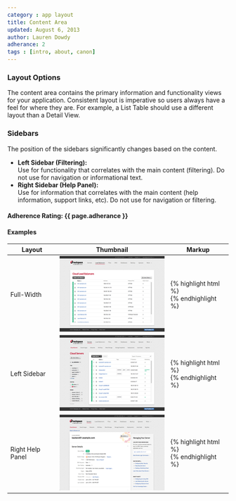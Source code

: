 ```yaml
---
category : app layout
title: Content Area
updated: August 6, 2013
author: Lauren Dowdy
adherance: 2
tags : [intro, about, canon]
---
```


<div class="rs-row">
	<div class="span-3">
		<h3>Layout Options</h3>
		<p>The content area contains the primary information and functionality views for your application. Consistent layout is imperative so users always have a feel for where they are. For example, a List Table should use a different layout than a Detail View.</p>
		<h3>Sidebars</h3>
    <p>The position of the sidebars significantly changes based on the content.</p>
		<ul>
      <li><strong>Left Sidebar (Filtering):</strong><br /> Use for functionality that correlates with the main content (filtering). Do not use for navigation or informational text.</li>
      <li><b>Right Sidebar (Help Panel):</b><br /> Use for information that correlates with the main content (help information, support links, etc). Do not use for navigation or filtering.</li>
		</ul>
		<h4>Adherence Rating: {{ page.adherance }} <span class="rs-icon-help tip" title="{{ site.adherenceRatings[page.adherance] | escape }}"></span> </h4>
	</div>
	<div class="span-8 offset-1">
		<h4>Examples</h4>
		<div class="list-table">
	        <table>
	          <thead>
	            <tr>
	              <th>Layout</th>
	              <th>Thumbnail</th>
	              <th>Markup</th>
	            </tr>
	          </thead>
	          <tbody>
	          	<tr>
	              <td>Full-Width</td>
	              <td><img src="/img/content-full-width.png" width="275" height="172" /></td>
	              <td>{% highlight html %}
<div class="rs-main">
  <div class="rs-content rs-panel"></div>
</div>{% endhighlight %}</td>
	            </tr>
	            <tr>
	              <td>Left Sidebar</td>
	              <td><img src="/img/content-left.png" width="275" height="172" /></td>
	              <td>{% highlight html %}
<div class="rs-main">
  <div class="rs-sidebar">
    <div class="rs-inner"></div>
  </div>
  <div class="rs-content rs-panel">
    <div class="rs-inner"></div>
  </div>
</div>{% endhighlight %}</td>
	            </tr>
	            <tr>
	              <td>Right Help Panel</td>
	              <td><img src="/img/content-sidebar-right.png" width="275" height="172" /></td>
	              <td>{% highlight html %}
<div class="rs-main rs-panel">
  <div class="rs-sidebar rs-pull-right">
    <div class="rs-inner"></div>
  </div>
  <div class="rs-content rs-panel">
    <div class="rs-inner"></div>
  </div>
</div>{% endhighlight %}</td>
	            </tr>
	          </tbody>
	        </table>
	    </div>
	</div>
</div>
